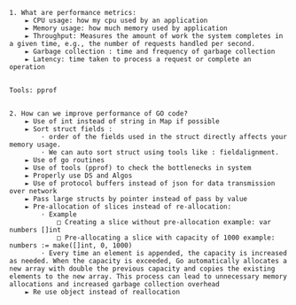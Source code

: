     1. What are performance metrics: 
        ► CPU usage: how my cpu used by an application
        ► Memory usage: how much memory used by application
        ► Throughput: Measures the amount of work the system completes in a given time, e.g., the number of requests handled per second.
        ► Garbage collection : time and frequency of garbage collection
        ► Latency: time taken to process a request or complete an operation
        
    
    Tools: pprof


    2. How can we improve performance of GO code?
        ► Use of int instead of string in Map if possible
        ► Sort struct fields : 
            · order of the fields used in the struct directly affects your memory usage.
            · We can auto sort struct using tools like : fieldalignment.
        ► Use of go routines
        ► Use of tools (pprof) to check the bottlenecks in system
        ► Properly use DS and Algos
        ► Use of protocol buffers instead of json for data transmission over network
        ► Pass large structs by pointer instead of pass by value
        ► Pre-allocation of slices instead of re-allocation:
            · Example
                □ Creating a slice without pre-allocation example: var numbers []int
                □ Pre-allocating a slice with capacity of 1000 example:  numbers := make([]int, 0, 1000) 
            · Every time an element is appended, the capacity is increased as needed. When the capacity is exceeded, Go automatically allocates a new array with double the previous capacity and copies the existing elements to the new array. This process can lead to unnecessary memory allocations and increased garbage collection overhead
        ► Re use object instead of reallocation